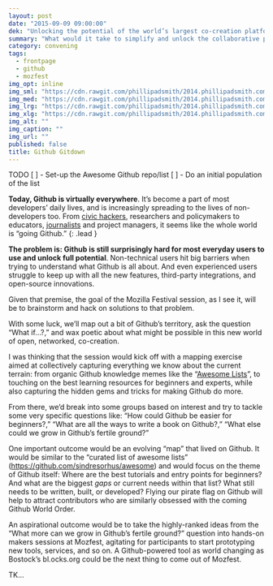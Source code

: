 ```yaml
---
layout: post
date: "2015-09-09 09:00:00"
dek: "Unlocking the potential of the world’s largest co-creation platform"
summary: "What would it take to simplify and unlock the collaborative power Github for all? "
category: convening
tags: 
  - frontpage
  - github
  - mozfest
img_opt: inline
img_sml: "https://cdn.rawgit.com/phillipadsmith/2014.phillipadsmith.com/master/files/colonize-github-100px.jpg"
img_med: "https://cdn.rawgit.com/phillipadsmith/2014.phillipadsmith.com/master/files/colonize-github-100px.jpg"
img_lrg: "https://cdn.rawgit.com/phillipadsmith/2014.phillipadsmith.com/master/files/colonize-github-100px.jpg"
img_xlg: "https://cdn.rawgit.com/phillipadsmith/2014.phillipadsmith.com/master/files/colonize-github-100px.jpg"
img_alt: ""
img_caption: ""
img_url: ""
published: false
title: Github Gitdown
---
```


TODO
[ ] - Set-up the Awesome Github repo/list
[ ] - Do an initial population of the list

**Today, Github is virtually everywhere**. It’s become a part of most developers’ daily lives, and is increasingly spreading to the lives of non-developers too. From [civic hackers](TK), researchers and policymakers to educators, [journalists](TK) and project managers, it seems like the whole world is “going Github.” 
{: .lead }

**The problem is: Github is still surprisingly hard for most everyday users to use and unlock full potential**. Non-technical users hit big barriers when trying to understand what Github is all about. And even experienced users struggle to keep up with all the new features, third-party integrations, and open-source innovations. 

Given that premise, the goal of the Mozilla Festival session, as I see it, will be to brainstorm and hack on solutions to that problem. 

With some luck, we’ll map out a bit of Github’s territory, ask the question “What if…?,” and wax poetic about what might be possible in this new world of open, networked, co-creation. 

I was thinking that the session would kick off with a mapping exercise aimed at collectively capturing everything we know about the current terrain: from organic Github knowledge memes like the “[Awesome Lists](TK)”, to touching on the best learning resources for beginners and experts, while also capturing the hidden gems and tricks for making Github do more.

From there, we’d break into some groups based on interest and try to tackle  some very specific questions like: “How could Github be easier for beginners?,” “What are all the ways to write a book on Github?,”  “What else could we grow in Github’s fertile ground?”  

One important outcome would be an evolving “map” that lived on Github. It would be similar to the “curated list of awesome lists” (https://github.com/sindresorhus/awesome) and would focus on the theme of Github itself: Where are the best tutorials and entry points for beginners? And what are the biggest *gaps* or current needs within that list? What still needs to be written, built, or developed? Flying our pirate flag on Github will help to attract contributors who are similarly obsessed with the coming Github World Order.

An aspirational outcome would be to take the highly-ranked ideas from the “What more can we grow in Github’s fertile ground?” question into hands-on makers sessions at Mozfest, agitating for participants to start prototyping new tools, services, and so on. A Github-powered tool as world changing as Bostock’s bl.ocks.org could be the next thing to come out of Mozfest.

TK...
